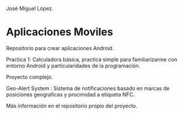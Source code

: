 José Miguel López.

Aplicaciones Moviles
====================

Repositorio para crear aplicaciones Android.

Practica 1: Calculadora básica, practica simple para familiarizarme con entorno Android y particularidades de la                        programación.

            

Proyecto complejo. 

  Geo-Alert System : Sistema de notificaciones basado en marcas de posiciones geograficas y procimidad a etiqueta NFC.
  
  Más información en el repositorio propio del proyecto.
  
  
  
